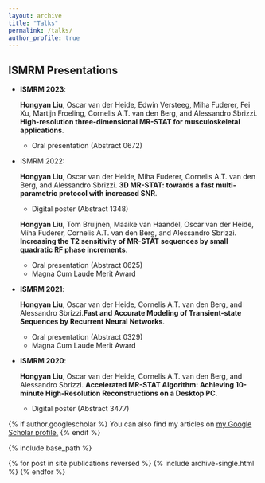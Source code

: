 ```yaml
---
layout: archive
title: "Talks"
permalink: /talks/
author_profile: true
---
```


ISMRM Presentations
----

* **ISMRM 2023**:

  **Hongyan Liu**, Oscar van der Heide, Edwin Versteeg, Miha Fuderer, Fei Xu, Martijn Froeling, Cornelis A.T. van den Berg, and Alessandro Sbrizzi. **High-resolution three-dimensional MR-STAT for musculoskeletal applications**.
  * Oral presentation (Abstract 0672)

* ISMRM 2022:

  **Hongyan Liu**, Oscar van der Heide, Miha Fuderer, Cornelis A.T. van den Berg, and Alessandro Sbrizzi. **3D MR-STAT: towards a fast multi-parametric protocol with increased SNR**. 
  * Digital poster (Abstract 1348)

  **Hongyan Liu**, Tom Bruijnen, Maaike van Haandel, Oscar van der Heide, Miha Fuderer, Cornelis A.T. van den Berg, and Alessandro Sbrizzi. **Increasing the T2 sensitivity of MR-STAT sequences by small quadratic RF phase increments**.
  * Oral presentation (Abstract 0625)
  * Magna Cum Laude Merit Award

* **ISMRM 2021**:

  **Hongyan Liu**, Oscar van der Heide, Cornelis A.T. van den Berg, and Alessandro Sbrizzi.**Fast and Accurate Modeling of Transient-state Sequences by Recurrent Neural Networks**.
  * Oral presentation (Abstract 0329)
  * Magna Cum Laude Merit Award

* **ISMRM 2020**: 

  **Hongyan Liu**, Oscar van der Heide, Cornelis A.T. van den Berg, and Alessandro Sbrizzi. **Accelerated MR-STAT Algorithm: Achieving 10-minute High-Resolution Reconstructions on a Desktop PC**.
  * Digital poster (Abstract 3477)









 

{% if author.googlescholar %}
  You can also find my articles on <u><a href="{{author.googlescholar}}">my Google Scholar profile</a>.</u>
{% endif %}

{% include base_path %}

{% for post in site.publications reversed %}
  {% include archive-single.html %}
{% endfor %}
